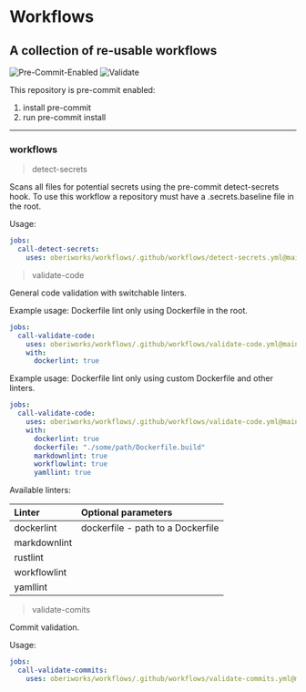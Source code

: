 # Workflows

## A collection of re-usable workflows

![Pre-Commit-Enabled]
![Validate]

This repository is pre-commit enabled:

1) install pre-commit
2) run pre-commit install

---

### workflows

> detect-secrets

Scans all files for potential secrets using the pre-commit detect-secrets hook.
To use this workflow a repository must have a .secrets.baseline file in the root.

Usage:

```yaml
jobs:
  call-detect-secrets:
    uses: oberiworks/workflows/.github/workflows/detect-secrets.yml@main
```

> validate-code

General code validation with switchable linters.

Example usage: Dockerfile lint only using Dockerfile in the root.

```yaml
jobs:
  call-validate-code:
    uses: oberiworks/workflows/.github/workflows/validate-code.yml@main
    with:
      dockerlint: true
```

Example usage: Dockerfile lint only using custom Dockerfile and other linters.

```yaml
jobs:
  call-validate-code:
    uses: oberiworks/workflows/.github/workflows/validate-code.yml@main
    with:
      dockerlint: true
      dockerfile: "./some/path/Dockerfile.build"
      markdownlint: true
      workflowlint: true
      yamllint: true
```

Available linters:

| Linter       | Optional parameters               |
|:-------------|:----------------------------------|
| dockerlint   | dockerfile - path to a Dockerfile |
| markdownlint |                                   |
| rustlint     |                                   |
| workflowlint |                                   |
| yamllint     |                                   |

> validate-comits

Commit validation.

Usage:

```yaml
jobs:
  call-validate-commits:
    uses: oberiworks/workflows/.github/workflows/validate-commits.yml@main
```

[Pre-Commit-Enabled]: https://img.shields.io/badge/pre--commit-enabled-brightgreen?logo=pre-commit&logoColor=white
[Validate]: https://github.com/oberiworks/workflows/workflows/Validate/badge.svg
